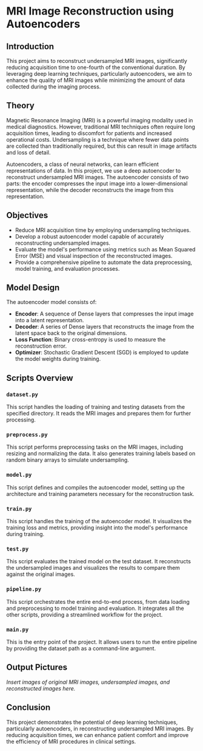 # MRI Image Reconstruction using Autoencoders

## Introduction
This project aims to reconstruct undersampled MRI images, significantly reducing acquisition time to one-fourth of the conventional duration. By leveraging deep learning techniques, particularly autoencoders, we aim to enhance the quality of MRI images while minimizing the amount of data collected during the imaging process.

## Theory
Magnetic Resonance Imaging (MRI) is a powerful imaging modality used in medical diagnostics. However, traditional MRI techniques often require long acquisition times, leading to discomfort for patients and increased operational costs. Undersampling is a technique where fewer data points are collected than traditionally required, but this can result in image artifacts and loss of detail.

Autoencoders, a class of neural networks, can learn efficient representations of data. In this project, we use a deep autoencoder to reconstruct undersampled MRI images. The autoencoder consists of two parts: the encoder compresses the input image into a lower-dimensional representation, while the decoder reconstructs the image from this representation.

## Objectives
- Reduce MRI acquisition time by employing undersampling techniques.
- Develop a robust autoencoder model capable of accurately reconstructing undersampled images.
- Evaluate the model's performance using metrics such as Mean Squared Error (MSE) and visual inspection of the reconstructed images.
- Provide a comprehensive pipeline to automate the data preprocessing, model training, and evaluation processes.

## Model Design
The autoencoder model consists of:
- **Encoder**: A sequence of Dense layers that compresses the input image into a latent representation.
- **Decoder**: A series of Dense layers that reconstructs the image from the latent space back to the original dimensions.
- **Loss Function**: Binary cross-entropy is used to measure the reconstruction error.
- **Optimizer**: Stochastic Gradient Descent (SGD) is employed to update the model weights during training.

## Scripts Overview
### `dataset.py`
This script handles the loading of training and testing datasets from the specified directory. It reads the MRI images and prepares them for further processing.

### `preprocess.py`
This script performs preprocessing tasks on the MRI images, including resizing and normalizing the data. It also generates training labels based on random binary arrays to simulate undersampling.

### `model.py`
This script defines and compiles the autoencoder model, setting up the architecture and training parameters necessary for the reconstruction task.

### `train.py`
This script handles the training of the autoencoder model. It visualizes the training loss and metrics, providing insight into the model's performance during training.

### `test.py`
This script evaluates the trained model on the test dataset. It reconstructs the undersampled images and visualizes the results to compare them against the original images.

### `pipeline.py`
This script orchestrates the entire end-to-end process, from data loading and preprocessing to model training and evaluation. It integrates all the other scripts, providing a streamlined workflow for the project.

### `main.py`
This is the entry point of the project. It allows users to run the entire pipeline by providing the dataset path as a command-line argument.

## Output Pictures
*Insert images of original MRI images, undersampled images, and reconstructed images here.*

## Conclusion
This project demonstrates the potential of deep learning techniques, particularly autoencoders, in reconstructing undersampled MRI images. By reducing acquisition times, we can enhance patient comfort and improve the efficiency of MRI procedures in clinical settings.
